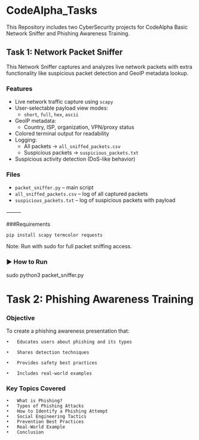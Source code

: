# CodeAlpha_Tasks
This Repository includes two CyberSecurity projects for CodeAlpha Basic Network Sniffer and Phishing Awareness Training.

## Task 1: Network Packet Sniffer

This Network Sniffer captures and analyzes live network packets with extra functionality like suspicious packet detection and GeoIP metadata lookup.

###  Features
- Live network traffic capture using `scapy`
- User-selectable payload view modes:
  - `short`, `full`, `hex`, `ascii`
- GeoIP metadata:
  - Country, ISP, organization, VPN/proxy status
- Colored terminal output for readability
- Logging:
  - All packets → `all_sniffed_packets.csv`
  - Suspicious packets → `suspicious_packets.txt`
- Suspicious activity detection (DoS-like behavior)

### Files
- `packet_sniffer.py` – main script
- `all_sniffed_packets.csv` – log of all captured packets
- `suspicious_packets.txt` – log of suspicious packets with payload


⸻

###Requirements

```pip install scapy termcolor requests```

Note: Run with sudo for full packet sniffing access.


### ▶ How to Run

sudo python3 packet_sniffer.py



# Task 2: Phishing Awareness Training

### Objective

To create a phishing awareness presentation that:

	•	Educates users about phishing and its types
 
	•	Shares detection techniques
 
	•	Provides safety best practices
 
	•	Includes real-world examples


### Key Topics Covered
	•	What is Phishing?
	•	Types of Phishing Attacks
	•	How to Identify a Phishing Attempt
	•	Social Engineering Tactics
	•	Prevention Best Practices
	•	Real-World Example
	•	Conclusion
